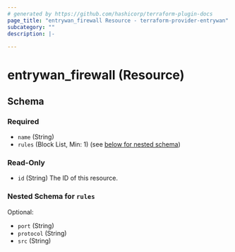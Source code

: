 ```yaml
---
# generated by https://github.com/hashicorp/terraform-plugin-docs
page_title: "entrywan_firewall Resource - terraform-provider-entrywan"
subcategory: ""
description: |-
  
---
```


# entrywan_firewall (Resource)





<!-- schema generated by tfplugindocs -->
## Schema

### Required

- `name` (String)
- `rules` (Block List, Min: 1) (see [below for nested schema](#nestedblock--rules))

### Read-Only

- `id` (String) The ID of this resource.

<a id="nestedblock--rules"></a>
### Nested Schema for `rules`

Optional:

- `port` (String)
- `protocol` (String)
- `src` (String)
